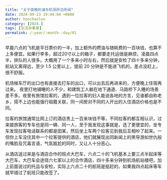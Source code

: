 ```yaml
---
title: "关于夜晚的浦东机场所见所闻"
date: 2024-09-23 19:44:04 +0800
author: hoochanlon
category: [2024.]
tags: [生活杂事录]
permalink: /:year/:month-:day/01
---
```


早晨六点的飞机是平日票价的一半，加上额外的燃油与随耗费的一百块钱，也算不上多便宜。如果行李多，超过20寸以上的箱子，都要走托运很是麻烦，凌晨四点半，排队的人很多。大概用了一个多来小时左右，然后就是安检了四十多来分钟，航站又离得远，至少 1.5 公里以上，提前 20 分钟是不能进飞机的，差点没赶上，很不舒服。<!-- more -->

机场候车厅的出口也有直接去打车的出口，可以出去后再进来的，方便晚上住宿再过来。 夜里打地铺睡的人不少，和建筑工人躺在地下通道、马路桥下入睡的场景差不多。夜里有旅馆拉客的，遇到一位拉客的妇人能说各地的方言，见谁都自称老乡，搭不上边也能强行祖籍关联，同一间房对不同的人开出的入住酒店价格也是不同。

拉客的旅馆通常比网上订的酒店贵上一百来块钱不等，不同拉客的都互相认识，过来接旅客的专车也是同一辆、同一人，至于我发现这事就是，选了更便宜的，坐专车发现拉客电话联系的都是田某，然后坐上车两个拉客见到我后互相吵了起来。一但你上车没住其中一个拉客提供的酒店，他们就展现出同新闻上的黑导游如世仇般的嘴脸及咒毒言语，气氛尴尬的同时，又让人十分恶心。

从酒店送过来是与酒店合作的班点大巴车，六点二十的飞机基本上要三点半起床等大巴车，大巴车会途径六七家以上的合作酒店，四十多来分钟到机场航站楼吧，加上前面说过的托运与安检，实际上六点二十的航班是挺赶的，如果我四点起床等车就早错过了航班只能改签了。